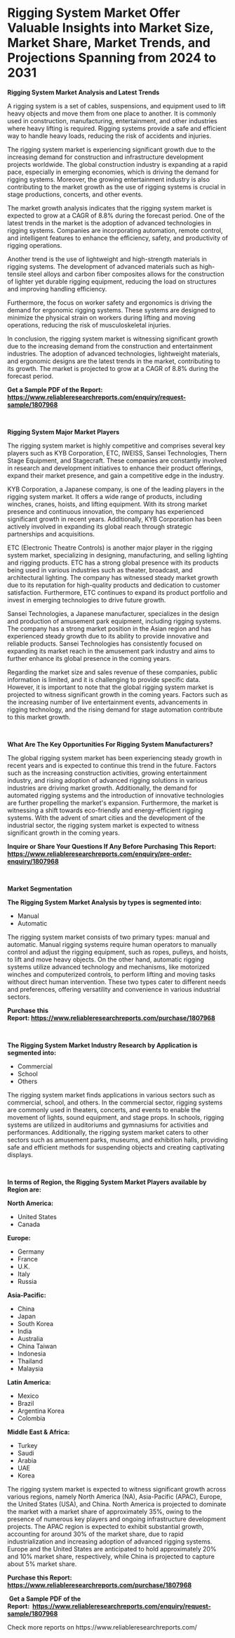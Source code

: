 <p><h1>Rigging System Market Offer Valuable Insights into Market Size, Market Share, Market Trends, and Projections Spanning from 2024 to 2031</h1></p><p><strong>Rigging System Market Analysis and Latest Trends</strong></p>
<p><p>A rigging system is a set of cables, suspensions, and equipment used to lift heavy objects and move them from one place to another. It is commonly used in construction, manufacturing, entertainment, and other industries where heavy lifting is required. Rigging systems provide a safe and efficient way to handle heavy loads, reducing the risk of accidents and injuries.</p><p>The rigging system market is experiencing significant growth due to the increasing demand for construction and infrastructure development projects worldwide. The global construction industry is expanding at a rapid pace, especially in emerging economies, which is driving the demand for rigging systems. Moreover, the growing entertainment industry is also contributing to the market growth as the use of rigging systems is crucial in stage productions, concerts, and other events.</p><p>The market growth analysis indicates that the rigging system market is expected to grow at a CAGR of 8.8% during the forecast period. One of the latest trends in the market is the adoption of advanced technologies in rigging systems. Companies are incorporating automation, remote control, and intelligent features to enhance the efficiency, safety, and productivity of rigging operations.</p><p>Another trend is the use of lightweight and high-strength materials in rigging systems. The development of advanced materials such as high-tensile steel alloys and carbon fiber composites allows for the construction of lighter yet durable rigging equipment, reducing the load on structures and improving handling efficiency.</p><p>Furthermore, the focus on worker safety and ergonomics is driving the demand for ergonomic rigging systems. These systems are designed to minimize the physical strain on workers during lifting and moving operations, reducing the risk of musculoskeletal injuries.</p><p>In conclusion, the rigging system market is witnessing significant growth due to the increasing demand from the construction and entertainment industries. The adoption of advanced technologies, lightweight materials, and ergonomic designs are the latest trends in the market, contributing to its growth. The market is projected to grow at a CAGR of 8.8% during the forecast period.</p></p>
<p><strong>Get a Sample PDF of the Report:&nbsp; <a href="https://www.reliableresearchreports.com/enquiry/request-sample/1807968">https://www.reliableresearchreports.com/enquiry/request-sample/1807968</a></strong></p>
<p>&nbsp;</p>
<p><strong>Rigging System Major Market Players</strong></p>
<p><p>The rigging system market is highly competitive and comprises several key players such as KYB Corporation, ETC, IWEISS, Sansei Technologies, Thern Stage Equipment, and Stagecraft. These companies are constantly involved in research and development initiatives to enhance their product offerings, expand their market presence, and gain a competitive edge in the industry.</p><p>KYB Corporation, a Japanese company, is one of the leading players in the rigging system market. It offers a wide range of products, including winches, cranes, hoists, and lifting equipment. With its strong market presence and continuous innovation, the company has experienced significant growth in recent years. Additionally, KYB Corporation has been actively involved in expanding its global reach through strategic partnerships and acquisitions.</p><p>ETC (Electronic Theatre Controls) is another major player in the rigging system market, specializing in designing, manufacturing, and selling lighting and rigging products. ETC has a strong global presence with its products being used in various industries such as theater, broadcast, and architectural lighting. The company has witnessed steady market growth due to its reputation for high-quality products and dedication to customer satisfaction. Furthermore, ETC continues to expand its product portfolio and invest in emerging technologies to drive future growth.</p><p>Sansei Technologies, a Japanese manufacturer, specializes in the design and production of amusement park equipment, including rigging systems. The company has a strong market position in the Asian region and has experienced steady growth due to its ability to provide innovative and reliable products. Sansei Technologies has consistently focused on expanding its market reach in the amusement park industry and aims to further enhance its global presence in the coming years.</p><p>Regarding the market size and sales revenue of these companies, public information is limited, and it is challenging to provide specific data. However, it is important to note that the global rigging system market is projected to witness significant growth in the coming years. Factors such as the increasing number of live entertainment events, advancements in rigging technology, and the rising demand for stage automation contribute to this market growth.</p></p>
<p>&nbsp;</p>
<p><strong>What Are The Key Opportunities For Rigging System Manufacturers?</strong></p>
<p><p>The global rigging system market has been experiencing steady growth in recent years and is expected to continue this trend in the future. Factors such as the increasing construction activities, growing entertainment industry, and rising adoption of advanced rigging solutions in various industries are driving market growth. Additionally, the demand for automated rigging systems and the introduction of innovative technologies are further propelling the market's expansion. Furthermore, the market is witnessing a shift towards eco-friendly and energy-efficient rigging systems. With the advent of smart cities and the development of the industrial sector, the rigging system market is expected to witness significant growth in the coming years.</p></p>
<p><strong>Inquire or Share Your Questions If Any Before Purchasing This Report: <a href="https://www.reliableresearchreports.com/enquiry/pre-order-enquiry/1807968">https://www.reliableresearchreports.com/enquiry/pre-order-enquiry/1807968</a></strong></p>
<p>&nbsp;</p>
<p><strong>Market Segmentation</strong></p>
<p><strong>The Rigging System Market Analysis by types is segmented into:</strong></p>
<p><ul><li>Manual</li><li>Automatic</li></ul></p>
<p><p>The rigging system market consists of two primary types: manual and automatic. Manual rigging systems require human operators to manually control and adjust the rigging equipment, such as ropes, pulleys, and hoists, to lift and move heavy objects. On the other hand, automatic rigging systems utilize advanced technology and mechanisms, like motorized winches and computerized controls, to perform lifting and moving tasks without direct human intervention. These two types cater to different needs and preferences, offering versatility and convenience in various industrial sectors.</p></p>
<p><strong>Purchase this Report:&nbsp;<a href="https://www.reliableresearchreports.com/purchase/1807968">https://www.reliableresearchreports.com/purchase/1807968</a></strong></p>
<p>&nbsp;</p>
<p><strong>The Rigging System Market Industry Research by Application is segmented into:</strong></p>
<p><ul><li>Commercial</li><li>School</li><li>Others</li></ul></p>
<p><p>The rigging system market finds applications in various sectors such as commercial, school, and others. In the commercial sector, rigging systems are commonly used in theaters, concerts, and events to enable the movement of lights, sound equipment, and stage props. In schools, rigging systems are utilized in auditoriums and gymnasiums for activities and performances. Additionally, the rigging system market caters to other sectors such as amusement parks, museums, and exhibition halls, providing safe and efficient methods for suspending objects and creating captivating displays.</p></p>
<p>&nbsp;</p>
<p><strong>In terms of Region, the Rigging System Market Players available by Region are:</strong></p>
<p>
    <p> <strong> North America: </strong>
        <ul>
            <li>United States</li>
            <li>Canada</li>
        </ul>
        </p> 
    <p> <strong> Europe: </strong>
        <ul>
            <li>Germany</li>
            <li>France</li>
            <li>U.K.</li>
            <li>Italy</li>
            <li>Russia</li>
        </ul>
        </p> 
    <p> <strong> Asia-Pacific: </strong>
        <ul>
            <li>China</li>
            <li>Japan</li>
            <li>South Korea</li>
            <li>India</li>
            <li>Australia</li>
            <li>China Taiwan</li>
            <li>Indonesia</li>
            <li>Thailand</li>
            <li>Malaysia</li>
        </ul>
        </p> 
    <p> <strong> Latin America: </strong>
        <ul>
            <li>Mexico</li>
            <li>Brazil</li>
            <li>Argentina Korea</li>
            <li>Colombia</li>
        </ul>
        </p> 
    <p> <strong> Middle East & Africa: </strong>
        <ul>
            <li>Turkey</li>
            <li>Saudi</li>
            <li>Arabia</li>
            <li>UAE</li>
            <li>Korea</li>
        </ul>
    </p>
    </p>
<p><p>The rigging system market is expected to witness significant growth across various regions, namely North America (NA), Asia-Pacific (APAC), Europe, the United States (USA), and China. North America is projected to dominate the market with a market share of approximately 35%, owing to the presence of numerous key players and ongoing infrastructure development projects. The APAC region is expected to exhibit substantial growth, accounting for around 30% of the market share, due to rapid industrialization and increasing adoption of advanced rigging systems. Europe and the United States are anticipated to hold approximately 20% and 10% market share, respectively, while China is projected to capture about 5% market share.</p></p>
<p><strong>Purchase this Report: <a href="https://www.reliableresearchreports.com/purchase/1807968">https://www.reliableresearchreports.com/purchase/1807968</a></strong></p>
<p>&nbsp;<strong>Get a Sample PDF of the Report:&nbsp;&nbsp;<a href="https://www.reliableresearchreports.com/enquiry/request-sample/1807968">https://www.reliableresearchreports.com/enquiry/request-sample/1807968</a></strong></p>
<p><strong></strong></p>
<p>Check more reports on https://www.reliableresearchreports.com/</p>